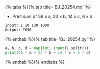 {% tabs %}{% tab title='BJ_20254.md' %}

* Print sum of 56 x a, 24 x b, 14 x c, 6 x d

```txt
Input: 1 10 100 1000
Output: 7696
```

{% endtab %}{% tab title='BJ_20254.py' %}

```py
a, b, c, d = map(int, input().split())
print(56 * a + 24 * b + 14 * c + 6 * d)
```

{% endtab %}{% endtabs %}
